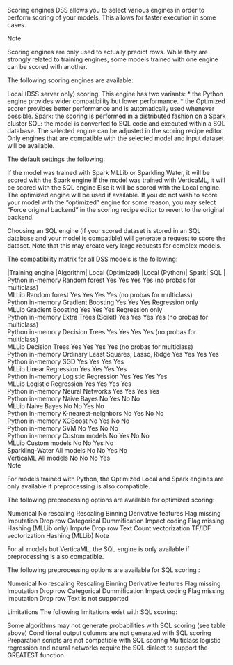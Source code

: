 Scoring engines
DSS allows you to select various engines in order to perform scoring of your models. This allows for faster execution in some cases.

Note

Scoring engines are only used to actually predict rows. While they are strongly related to training engines, some models trained with one engine can be scored with another.

The following scoring engines are available:

Local (DSS server only) scoring. This engine has two variants: * the Python engine provides wider compatibility but lower performance. * the Optimized scorer provides better performance and is automatically used whenever possible.
Spark: the scoring is performed in a distributed fashion on a Spark cluster
SQL: the model is converted to SQL code and executed within a SQL database.
The selected engine can be adjusted in the scoring recipe editor. Only engines that are compatible with the selected model and input dataset will be available.

The default settings the following:

If the model was trained with Spark MLLib or Sparkling Water, it will be scored with the Spark engine
If the model was trained with VerticaML, it will be scored with the SQL engine
Else it will be scored with the Local engine. The optimized engine will be used if available.
If you do not wish to score your model with the “optimized” engine for some reason, you may select “Force original backend” in the scoring recipe editor to revert to the original backend.

Choosing an SQL engine (if your scored dataset is stored in an SQL database and your model is compatible) will generate a request to score the dataset. Note that this may create very large requests for complex models.

The compatibility matrix for all DSS models is the following:

|Training engine	|Algorithm|	Local (Optimized)	|Local (Python)|	Spark|	SQL	 |
Python in-memory	Random forest	Yes	Yes	Yes	Yes (no probas for multiclass)	 
MLLib	Random forest	Yes	Yes	Yes	Yes (no probas for multiclass)	 
Python in-memory	Gradient Boosting	Yes	Yes	Yes	Regression only	 
MLLib	Gradient Boosting	Yes	Yes	Yes	Regression only	 
Python in-memory	Extra Trees (Scikit)	Yes	Yes	Yes	Yes (no probas for multiclass)	 
Python in-memory	Decision Trees	Yes	Yes	Yes	Yes (no probas for multiclass)	 
MLLib	Decision Trees	Yes	Yes	Yes	Yes (no probas for multiclass)	 
Python in-memory	Ordinary Least Squares, Lasso, Ridge	Yes	Yes	Yes	Yes	 
Python in-memory	SGD	Yes	Yes	Yes	Yes	 
MLLib	Linear Regression	Yes	Yes	Yes	Yes	 
Python in-memory	Logistic Regression	Yes	Yes	Yes	Yes	 
MLLib	Logistic Regression	Yes	Yes	Yes	Yes	 
Python in-memory	Neural Networks	Yes	Yes	Yes	Yes	 
Python in-memory	Naive Bayes	No	Yes	No	No	 
MLLib	Naive Bayes	No	No	Yes	No	 
Python in-memory	K-nearest-neighbors	No	Yes	No	No	 
Python in-memory	XGBoost	No	Yes	No	No	 
Python in-memory	SVM	No	Yes	No	No	 
Python in-memory	Custom models	No	Yes	No	No	 
MLLib	Custom models	No	No	Yes	No	 
Sparkling-Water	All models	No	No	Yes	No	 
VerticaML	All models	No	No	No	Yes	 
Note

For models trained with Python, the Optimized Local and Spark engines are only available if preprocessing is also compatible.

The following preprocessing options are available for optimized scoring:

Numerical
No rescaling
Rescaling
Binning
Derivative features
Flag missing
Imputation
Drop row
Categorical
Dummification
Impact coding
Flag missing
Hashing (MLLib only)
Impute
Drop row
Text
Count vectorization
TF/IDF vectorization
Hashing (MLLib)
Note

For all models but VerticaML, the SQL engine is only available if preprocessing is also compatible.

The following preprocessing options are available for SQL scoring :

Numerical
No rescaling
Rescaling
Binning
Derivative features
Flag missing
Imputation
Drop row
Categorical
Dummification
Impact coding
Flag missing
Imputation
Drop row
Text is not supported

Limitations
The following limitations exist with SQL scoring:

Some algorithms may not generate probabilities with SQL scoring (see table above)
Conditional output columns are not generated with SQL scoring
Preparation scripts are not compatible with SQL scoring
Multiclass logistic regression and neural networks require the SQL dialect to support the GREATEST function.